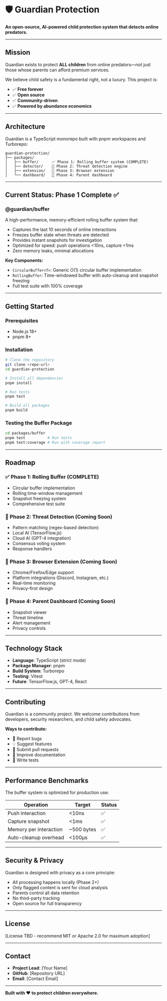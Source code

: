 # 🛡️ Guardian Protection

**An open-source, AI-powered child protection system that detects online predators.**

---

## Mission

Guardian exists to protect **ALL children** from online predators—not just those whose parents can afford premium services.

We believe child safety is a fundamental right, not a luxury. This project is:
- ✅ **Free forever** 
- ✅ **Open source**
- ✅ **Community-driven**
- ✅ **Powered by abundance economics**

---

## Architecture

Guardian is a TypeScript monorepo built with pnpm workspaces and Turborepo:

```
guardian-protection/
├── packages/
│   ├── buffer/      ✅ Phase 1: Rolling buffer system (COMPLETE)
│   ├── detector/    🚧 Phase 2: Threat detection engine
│   ├── extension/   🚧 Phase 3: Browser extension
│   └── dashboard/   🚧 Phase 4: Parent dashboard
```

---

## Current Status: Phase 1 Complete ✅

### @guardian/buffer

A high-performance, memory-efficient rolling buffer system that:
- Captures the last 10 seconds of online interactions
- Freezes buffer state when threats are detected
- Provides instant snapshots for investigation
- Optimized for speed: push operations <10ns, capture <1ms
- Zero memory leaks, minimal allocations

**Key Components:**
- `CircularBuffer<T>`: Generic O(1) circular buffer implementation
- `RollingBuffer`: Time-windowed buffer with auto-cleanup and snapshot freezing
- Full test suite with 100% coverage

---

## Getting Started

### Prerequisites
- Node.js 18+ 
- pnpm 8+

### Installation

```bash
# Clone the repository
git clone <repo-url>
cd guardian-protection

# Install all dependencies
pnpm install

# Run tests
pnpm test

# Build all packages
pnpm build
```

### Testing the Buffer Package

```bash
cd packages/buffer
pnpm test          # Run tests
pnpm test:coverage # Run with coverage report
```

---

## Roadmap

### ✅ Phase 1: Rolling Buffer (COMPLETE)
- Circular buffer implementation
- Rolling time-window management
- Snapshot freezing system
- Comprehensive test suite

### 🚧 Phase 2: Threat Detection (Coming Soon)
- Pattern matching (regex-based detection)
- Local AI (TensorFlow.js)
- Cloud AI (GPT-4 integration)
- Consensus voting system
- Response handlers

### 🚧 Phase 3: Browser Extension (Coming Soon)
- Chrome/Firefox/Edge support
- Platform integrations (Discord, Instagram, etc.)
- Real-time monitoring
- Privacy-first design

### 🚧 Phase 4: Parent Dashboard (Coming Soon)
- Snapshot viewer
- Threat timeline
- Alert management
- Privacy controls

---

## Technology Stack

- **Language**: TypeScript (strict mode)
- **Package Manager**: pnpm
- **Build System**: Turborepo
- **Testing**: Vitest
- **Future**: TensorFlow.js, GPT-4, React

---

## Contributing

Guardian is a community project. We welcome contributions from developers, security researchers, and child safety advocates.

**Ways to contribute:**
- 🐛 Report bugs
- 💡 Suggest features
- 🔧 Submit pull requests
- 📖 Improve documentation
- 🧪 Write tests

---

## Performance Benchmarks

The buffer system is optimized for production use:

| Operation | Target | Status |
|-----------|--------|--------|
| Push interaction | <10ns | ✅ |
| Capture snapshot | <1ms | ✅ |
| Memory per interaction | ~500 bytes | ✅ |
| Auto-cleanup overhead | <100µs | ✅ |

---

## Security & Privacy

Guardian is designed with privacy as a core principle:
- All processing happens locally (Phase 2+)
- Only flagged content is sent for cloud analysis
- Parents control all data retention
- No third-party tracking
- Open source for full transparency

---

## License

[License TBD - recommend MIT or Apache 2.0 for maximum adoption]

---

## Contact

- **Project Lead**: [Your Name]
- **GitHub**: [Repository URL]
- **Email**: [Contact Email]

---

**Built with ❤️ to protect children everywhere.**
